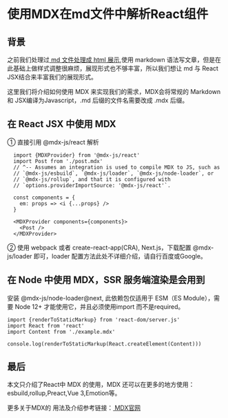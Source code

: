 <!--
 * @Date: 2021-12-02 17:41:43
 * @LastEditors: lzj
 * @LastEditTime: 2021-12-02 18:05:49
 * @FilePath: \qianduan.shop\data\blogs\25.md
-->

# 使用MDX在md文件中解析React组件

## 背景

之前我们处理过<a href="https://qianduan.shop/blogs/detail/2"> md 文件处理成 html 展示</a>,使用 markdown 语法写文章，但是在此基础上做样式调整很麻烦，展现形式也不够丰富，所以我们想让 md 与 React JSX结合来丰富我们的展现形式。

这里我们将介绍如何使用 MDX 来实现我们的需求，MDX会将常规的 Markdown 和 JSX编译为Javascript，.md 后缀的文件名需要改成 .mdx 后缀。

## 在 React JSX 中使用 MDX

① 直接引用 @mdx-js/react 解析

```
  import {MDXProvider} from '@mdx-js/react'
  import Post from './post.mdx'
  // ^-- Assumes an integration is used to compile MDX to JS, such as
  // `@mdx-js/esbuild`, `@mdx-js/loader`, `@mdx-js/node-loader`, or
  // `@mdx-js/rollup`, and that it is configured with
  // `options.providerImportSource: '@mdx-js/react'`.

  const components = {
    em: props => <i {...props} />
  }

  <MDXProvider components={components}>
    <Post />
  </MDXProvider>
```

② 使用 webpack 或者 create-react-app(CRA), Next.js，下载配置 @mdx-js/loader 即可，loader 配置方法此处不详细介绍，请自行百度或Google。

## 在 Node 中使用 MDX，SSR 服务端渲染是会用到

安装 @mdx-js/node-loader@next, 此依赖包仅适用于 ESM（ES Module），需要 Node 12+ 才能使用它，并且必须使用import 而不是required。

```
import {renderToStaticMarkup} from 'react-dom/server.js'
import React from 'react'
import Content from './example.mdx'

console.log(renderToStaticMarkup(React.createElement(Content)))

```


## 最后  

本文只介绍了React中 MDX 的使用，MDX 还可以在更多的地方使用：esbuild,rollup,Preact,Vue 3,Emotion等。

更多关于MDX的 用法及介绍参考链接：<a target="_blank" href="https://mdxjs.com/docs/getting-started/#quick-start" rel="nofollow"> MDX官网 </a>